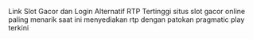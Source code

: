 Link Slot Gacor dan Login Alternatif RTP Tertinggi
situs slot gacor online paling menarik saat ini menyediakan rtp dengan patokan pragmatic play terkini

